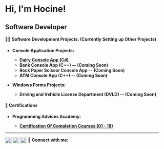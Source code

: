 <h1>Hi, I'm Hocine!</h1>
<h2>Software Developer</h2>

<h4>👨‍💻 Software Development Projects: (Currently Setting up Other Projects)<h4>

- Console Application Projects:
  - [Dairy Console App (C#)](https://github.com/Hocine-Bec/Dairy-Console-App.git)
  - Bank Console App (C++) -- (Coming Soon)
  - Rock Paper Scissor Console App -- (Coming Soon)
  - ATM Console App (C++) -- (Coming Soon)

- Windows Forms Projects:
  - Driving and Vehicle License Department (DVLD) -- (Coming Soon)

<h4> 📃 Certifications <h4>
  
  - Programming Advices Academy:
    
      - [Certification Of Completion Courses (01 - 18)](https://drive.google.com/drive/folders/1tCA23Bnw2qTY_DLOkfkwsbprd_dRO2MW?usp=sharing)

  

<hr>

🤳 Connect with me:
[<img align="left" alt="Hocine Bechebil | LinkedIn" width="22px" src="https://cdn.jsdelivr.net/npm/simple-icons@v3/icons/linkedin.svg" />][linkedin]
[<img align="left" alt="Hocine Bechebil | WhatsApp" width="22px" src="https://cdn.jsdelivr.net/npm/simple-icons@v3/icons/whatsapp.svg" />][whatsapp]
[<img align="left" alt="Hocine Bechebil | Email" width="22px" src="https://cdn.jsdelivr.net/npm/simple-icons@v3/icons/gmail.svg" />][email]

[linkedin]: https://www.linkedin.com/in/hocine-bechebil
[whatsapp]: https://wa.me/+213770993463
[email]: mailto:Bechebil.Houcin@gmail.com

<!--
**Hocine-Bec/Hocine-Bec** is a ✨ _special_ ✨ repository because its `README.md` (this file) appears on your GitHub profile.

Here are some ideas to get you started:

- 🔭 I’m currently working on ...
- 🌱 I’m currently learning ...
- 👯 I’m looking to collaborate on ...
- 🤔 I’m looking for help with ...
- 💬 Ask me about ...
- 📫 How to reach me: ...
- 😄 Pronouns: ...
- ⚡ Fun fact: ...
-->
